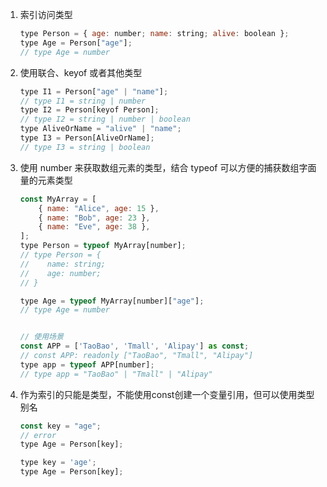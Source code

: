 1. 索引访问类型
    ```js
    type Person = { age: number; name: string; alive: boolean };
    type Age = Person["age"];
    // type Age = number
    ```
1. 使用联合、keyof 或者其他类型
    ```js
    type I1 = Person["age" | "name"];  
    // type I1 = string | number
    type I2 = Person[keyof Person];
    // type I2 = string | number | boolean
    type AliveOrName = "alive" | "name";
    type I3 = Person[AliveOrName];  
    // type I3 = string | boolean
    ```
1. 使用 number 来获取数组元素的类型，结合 typeof 可以方便的捕获数组字面量的元素类型
    ```js
    const MyArray = [
        { name: "Alice", age: 15 },
        { name: "Bob", age: 23 },
        { name: "Eve", age: 38 },
    ];
    type Person = typeof MyArray[number];
    // type Person = {
    //    name: string;
    //    age: number;
    // }

    type Age = typeof MyArray[number]["age"];  
    // type Age = number


    // 使用场景
    const APP = ['TaoBao', 'Tmall', 'Alipay'] as const;
    // const APP: readonly ["TaoBao", "Tmall", "Alipay"]
    type app = typeof APP[number];
    // type app = "TaoBao" | "Tmall" | "Alipay"
    ```
1. 作为索引的只能是类型，不能使用const创建一个变量引用，但可以使用类型别名
    ```js
    const key = "age";
    // error
    type Age = Person[key];

    type key = 'age';
    type Age = Person[key];
    ```